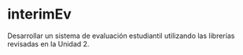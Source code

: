 # interimEv
Desarrollar un sistema de evaluación estudiantil utilizando las librerías revisadas en la Unidad 2.
